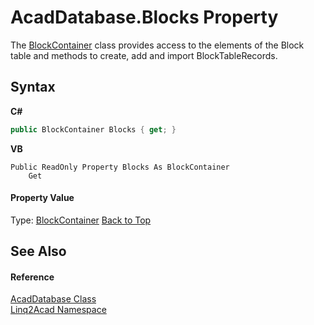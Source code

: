 # AcadDatabase.Blocks Property 
 

The <a href="T_Linq2Acad_BlockContainer.md#BlockContainer-Class">BlockContainer</a> class provides access to the elements of the Block table and methods to create, add and import BlockTableRecords.

## Syntax

**C#**<br />
``` C#
public BlockContainer Blocks { get; }
```

**VB**<br />
``` VB
Public ReadOnly Property Blocks As BlockContainer
	Get
```


#### Property Value
Type: <a href="T_Linq2Acad_BlockContainer.md#BlockContainer-Class">BlockContainer</a>
<a href="#AcadDatabaseBlocks-Property">Back to Top</a>

## See Also


#### Reference
<a href="T_Linq2Acad_AcadDatabase.md#AcadDatabase-Class">AcadDatabase Class</a><br /><a href="N_Linq2Acad.md#Linq2Acad-Namespace">Linq2Acad Namespace</a><br />
